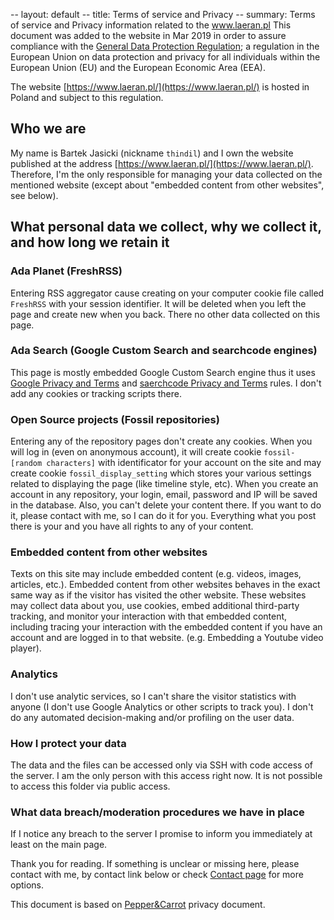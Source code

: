 -- layout: default
-- title: Terms of service and Privacy
-- summary: Terms of service and Privacy information related to the www.laeran.pl
This document was added to the website in Mar 2019 in order to assure compliance with the [General Data Protection Regulation](https://en.wikipedia.org/wiki/General_Data_Protection_Regulation); a regulation in the European Union on data protection and privacy for all individuals within the European Union (EU) and the European Economic Area (EEA).

The website [https://www.laeran.pl/](https://www.laeran.pl/) is hosted in Poland and subject to this regulation.

## Who we are

My name is Bartek Jasicki (nickname `thindil`) and I own the website published at the address [https://www.laeran.pl/](https://www.laeran.pl/). Therefore, I'm the only responsible for managing your data collected on the mentioned website (except about "embedded content from other websites", see below).

## What personal data we collect, why we collect it, and how long we retain it

### Ada Planet (FreshRSS)

Entering RSS aggregator cause creating on your computer cookie file called `FreshRSS` with your session identifier. It will be deleted when you left the page and create new when you back. There no other data collected on this page.

### Ada Search (Google Custom Search and searchcode engines)

This page is mostly embedded Google Custom Search engine thus it uses [Google Privacy and Terms](https://policies.google.com/privacy) and [saerchcode Privacy and Terms](https://searchcode.com/about/) rules. I don't add any cookies or tracking scripts there.

### Open Source projects (Fossil repositories)

Entering any of the repository pages don't create any cookies. When you will log in (even on anonymous account), it will create cookie `fossil-[random characters]` with identificator for your account on the site and may create cookie `fossil_display_setting` which stores your various settings related to displaying the page (like timeline style, etc). When you create an account in any repository, your login, email, password and IP will be saved in the database. Also, you can't delete your content there. If you want to do it, please contact with me, so I can do it for you. Everything what you post there is your and you have all rights to any of your content.

### Embedded content from other websites

Texts on this site may include embedded content (e.g. videos, images, articles, etc.). Embedded content from other websites behaves in the exact same way as if the visitor has visited the other website. These websites may collect data about you, use cookies, embed additional third-party tracking, and monitor your interaction with that embedded content, including tracing your interaction with the embedded content if you have an account and are logged in to that website. (e.g. Embedding a Youtube video player).

### Analytics

I don't use analytic services, so I can't share the visitor statistics with anyone (I don't use Google Analytics or other scripts to track you). I don't do any automated decision-making and/or profiling on the user data.

### How I protect your data

The data and the files can be accessed only via SSH with code access of the server. I am the only person with this access right now. It is not possible to access this folder via public access.

### What data breach/moderation procedures we have in place

If I notice any breach to the server I promise to inform you immediately at least on the main page.

Thank you for reading. If something is unclear or missing here, please contact with me, by contact link below or check [Contact page](contact.html) for more options.

This document is based on [Pepper&Carrot](https://www.peppercarrot.com/) privacy document.
